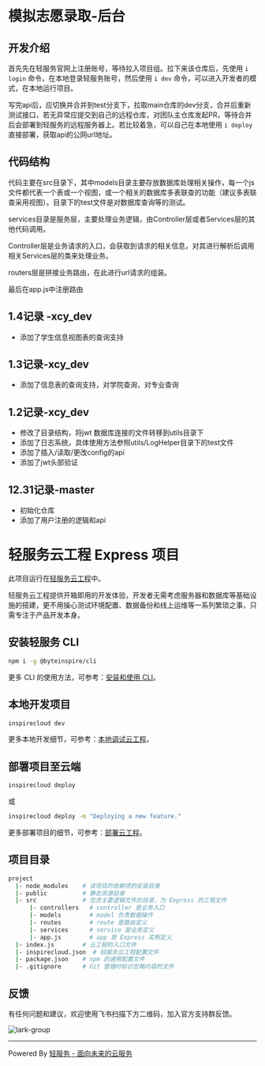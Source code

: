 # 模拟志愿录取-后台

## 开发介绍
首先先在轻服务官网上注册账号，等待拉入项目组。拉下来该仓库后，先使用 `i login` 命令，在本地登录轻服务账号，然后使用 `i dev` 命令，可以进入开发者的模式，在本地运行项目。

写完api后，应切换并合并到test分支下，拉取main仓库的dev分支，合并后重新测试接口，若无异常应提交到自己的远程仓库，对团队主仓库发起PR，等待合并后会部署到轻服务的远程服务器上。若比较着急，可以自己在本地使用 `i deploy` 直接部署，获取api的公网url地址。

## 代码结构
代码主要在src目录下，其中models目录主要存放数据库处理相关操作，每一个js文件都代表一个表或一个视图，或一个相关的数据库多表联查的功能（建议多表联查采用视图）。目录下的test文件是对数据库查询等的测试。

services目录是服务层，主要处理业务逻辑，由Controller层或者Services层的其他代码调用。

Controller层是业务请求的入口，会获取到请求的相关信息，对其进行解析后调用相关Services层的类来处理业务。

routers层是拼接业务路由，在此进行url请求的组装。

最后在app.js中注册路由

## 1.4记录 -xcy_dev
- 添加了学生信息视图表的查询支持

## 1.3记录-xcy_dev
- 添加了信息表的查询支持，对学院查询，对专业查询

## 1.2记录-xcy_dev
- 修改了目录结构，将jwt 数据库连接的文件转移到utils目录下
- 添加了日志系统，具体使用方法参照utils/LogHelper目录下的test文件
- 添加了插入/读取/更改config的api
- 添加了jwt头部验证

## 12.31记录-master
- 初始化仓库
- 添加了用户注册的逻辑和api

# 轻服务云工程 Express 项目

此项目运行在[轻服务云工程](https://qingfuwu.cn/docs/cloud-project/quickstart.html)中。

轻服务云工程提供开箱即用的开发体验，开发者无需考虑服务器和数据库等基础设施的搭建，更不用操心测试环境配置、数据备份和线上运维等一系列繁琐之事，只需专注于产品开发本身。

## 安装轻服务 CLI

```sh
npm i -g @byteinspire/cli
```

更多 CLI 的使用方法，可参考：[安装和使用 CLI](https://qingfuwu.cn/docs/cloud-project/cli.html)。

## 本地开发项目

```sh
inspirecloud dev
```

更多本地开发细节，可参考：[本地调试云工程](https://qingfuwu.cn/docs/cloud-project/dev.html)。

## 部署项目至云端

```sh
inspirecloud deploy
```

或

```sh
inspirecloud deploy -m "Deploying a new feature."
```

更多部署项目的细节，可参考：[部署云工程](https://qingfuwu.cn/docs/cloud-project/deploy.html)。

## 项目目录

```sh
project
  |- node_modules    # 该项目的依赖项的安装目录
  |- public          # 静态资源目录
  |- src             # 包含主要逻辑文件的目录，为 Express 的工程文件
      |- controllers   # controller 是业务入口
      |- models        # model 负责数据操作
      |- routes        # route 是路由定义
      |- services      # service 是业务定义
      |- app.js        # app 是 Express 实例定义
  |- index.js        # 云工程的入口文件
  |- inspirecloud.json  # 轻服务云工程配置文件
  |- package.json    # npm 的通用配置文件
  |- .gitignore      # Git 管理时标识忽略内容的文件
```

## 反馈

有任何问题和建议，欢迎使用飞书扫描下方二维码，加入官方支持群反馈。

![lark-group](https://lf3-static.bytednsdoc.com/obj/eden-cn/fuvazli/lark-group-blank.jpeg)

---
Powered By [轻服务 - 面向未来的云服务](https://qingfuwu.cn)
